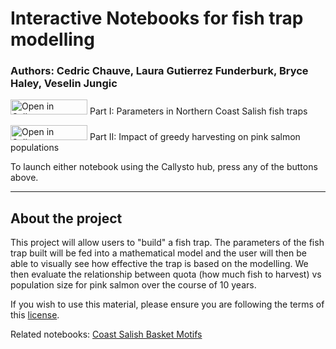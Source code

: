 # Interactive Notebooks for fish trap modelling

### Authors: Cedric Chauve, Laura Gutierrez Funderburk, Bryce Haley, Veselin Jungic

<a href="https://tinyurl.com/y4qsw55w" target="_blank"><img src="https://raw.githubusercontent.com/callysto/curriculum-notebooks/master/open-in-callysto-button.svg?sanitize=true" width="123" height="24" alt="Open in Callysto"/></a> Part I: Parameters in Northern Coast Salish fish traps

<a href="https://tinyurl.com/y3glsqrb" target="_blank"><img src="https://raw.githubusercontent.com/callysto/curriculum-notebooks/master/open-in-callysto-button.svg?sanitize=true" width="123" height="24" alt="Open in Callysto"/></a> Part II: Impact of greedy harvesting on pink salmon populations


To launch either notebook using the Callysto hub, press any of the buttons above.
______________

## About the project

This project will allow users to "build" a fish trap. The parameters of
the fish trap built will be fed into a mathematical model and the user
will then be able to visually see how effective the trap is based on the
modelling. We then evaluate the relationship between quota (how much fish 
to harvest) vs population size for pink salmon over the course of 10 years.

If you wish to use this material, please ensure you are following the terms of this [license](https://github.com/BryceHaley/Callysto-Fish-Traps/blob/master/LICENSE.md).

Related notebooks: [Coast Salish Basket Motifs](https://github.com/cchauve/Callysto-Salish-Baskets)
